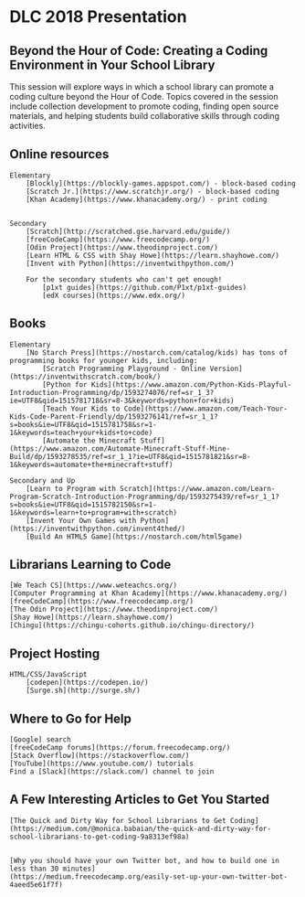 # DLC 2018 Presentation

## Beyond the Hour of Code: Creating a Coding Environment in Your School Library

This session will explore ways in which a school library can promote a coding culture beyond the Hour of Code. Topics covered in the session include collection development to promote coding, finding open source materials, and helping students build collaborative skills through coding activities. 

## Online resources
    Elementary
        [Blockly](https://blockly-games.appspot.com/) - block-based coding
        [Scratch Jr.](https://www.scratchjr.org/) - block-based coding
        [Khan Academy](https://www.khanacademy.org/) - print coding
        
    
    Secondary
        [Scratch](http://scratched.gse.harvard.edu/guide/)
        [freeCodeCamp](https://www.freecodecamp.org/)
        [Odin Project](https://www.theodinproject.com/)
        [Learn HTML & CSS with Shay Howe](https://learn.shayhowe.com/)
        [Invent with Python](https://inventwithpython.com/)
        
        For the secondary students who can't get enough!
            [p1xt guides](https://github.com/P1xt/p1xt-guides)
            [edX courses](https://www.edx.org/)

## Books
    Elementary 
        [No Starch Press](https://nostarch.com/catalog/kids) has tons of programming books for younger kids, including:
            [Scratch Programming Playground - Online Version](https://inventwithscratch.com/book/)
            [Python for Kids](https://www.amazon.com/Python-Kids-Playful-Introduction-Programming/dp/1593274076/ref=sr_1_3?ie=UTF8&qid=1515781718&sr=8-3&keywords=python+for+kids)
            [Teach Your Kids to Code](https://www.amazon.com/Teach-Your-Kids-Code-Parent-Friendly/dp/1593276141/ref=sr_1_1?s=books&ie=UTF8&qid=1515781758&sr=1-1&keywords=teach+your+kids+to+code)
            [Automate the Minecraft Stuff](https://www.amazon.com/Automate-Minecraft-Stuff-Mine-Build/dp/1593278535/ref=sr_1_1?ie=UTF8&qid=1515781821&sr=8-1&keywords=automate+the+minecraft+stuff)

    Secondary and Up
        [Learn to Program with Scratch](https://www.amazon.com/Learn-Program-Scratch-Introduction-Programming/dp/1593275439/ref=sr_1_1?s=books&ie=UTF8&qid=1515782150&sr=1-1&keywords=learn+to+program+with+scratch)
        [Invent Your Own Games with Python](https://inventwithpython.com/invent4thed/)
        [Build An HTML5 Game](https://nostarch.com/html5game)

## Librarians Learning to Code
    [We Teach CS](https://www.weteachcs.org/)
    [Computer Programming at Khan Academy](https://www.khanacademy.org/)
    [freeCodeCamp](https://www.freecodecamp.org/)
    [The Odin Project](https://www.theodinproject.com/)
    [Shay Howe](https://learn.shayhowe.com/)
    [Chingu](https://chingu-cohorts.github.io/chingu-directory/)

## Project Hosting
    HTML/CSS/JavaScript
        [codepen](https://codepen.io/)
        [Surge.sh](http://surge.sh/)

## Where to Go for Help 
    [Google] search
    [freeCodeCamp forums](https://forum.freecodecamp.org/)
    [Stack Overflow](https://stackoverflow.com/)
    [YouTube](https://www.youtube.com/) tutorials
    Find a [Slack](https://slack.com/) channel to join

## A Few Interesting Articles to Get You Started
    [The Quick and Dirty Way for School Librarians to Get Coding](https://medium.com/@monica.babaian/the-quick-and-dirty-way-for-school-librarians-to-get-coding-9a8313ef98a)


    [Why you should have your own Twitter bot, and how to build one in less than 30 minutes]
    (https://medium.freecodecamp.org/easily-set-up-your-own-twitter-bot-4aeed5e61f7f)